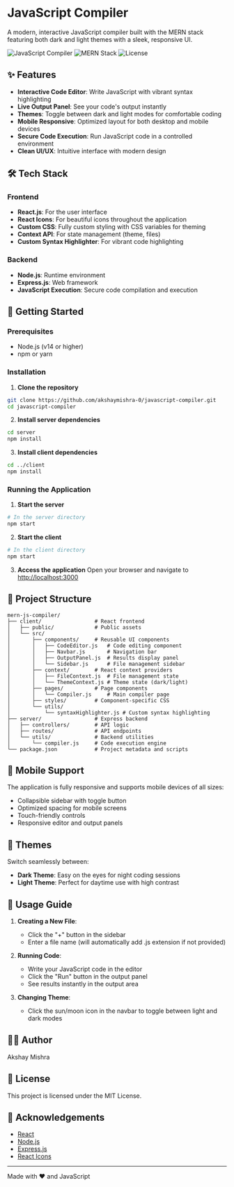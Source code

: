 # JavaScript Compiler

A modern, interactive JavaScript compiler built with the MERN stack featuring both dark and light themes with a sleek, responsive UI.

![JavaScript Compiler](https://img.shields.io/badge/JavaScript-Compiler-blue)
![MERN Stack](https://img.shields.io/badge/MERN-Stack-green)
![License](https://img.shields.io/badge/License-MIT-yellow)

## ✨ Features

- **Interactive Code Editor**: Write JavaScript with vibrant syntax highlighting
- **Live Output Panel**: See your code's output instantly
- **Themes**: Toggle between dark and light modes for comfortable coding
- **Mobile Responsive**: Optimized layout for both desktop and mobile devices
- **Secure Code Execution**: Run JavaScript code in a controlled environment
- **Clean UI/UX**: Intuitive interface with modern design

## 🛠️ Tech Stack

### Frontend
- **React.js**: For the user interface
- **React Icons**: For beautiful icons throughout the application
- **Custom CSS**: Fully custom styling with CSS variables for theming
- **Context API**: For state management (theme, files)
- **Custom Syntax Highlighter**: For vibrant code highlighting

### Backend
- **Node.js**: Runtime environment
- **Express.js**: Web framework
- **JavaScript Execution**: Secure code compilation and execution

## 🚀 Getting Started

### Prerequisites
- Node.js (v14 or higher)
- npm or yarn

### Installation

1. **Clone the repository**
```bash
git clone https://github.com/akshaymishra-0/javascript-compiler.git
cd javascript-compiler
```

2. **Install server dependencies**
```bash
cd server
npm install
```

3. **Install client dependencies**
```bash
cd ../client
npm install
```

### Running the Application

1. **Start the server**
```bash
# In the server directory
npm start
```

2. **Start the client**
```bash
# In the client directory
npm start
```

3. **Access the application**
Open your browser and navigate to [http://localhost:3000](http://localhost:3000)

## 📁 Project Structure

```
mern-js-compiler/
├── client/                 # React frontend
│   ├── public/             # Public assets
│   └── src/
│       ├── components/     # Reusable UI components
│       │   ├── CodeEditor.js   # Code editing component
│       │   ├── Navbar.js       # Navigation bar
│       │   ├── OutputPanel.js  # Results display panel
│       │   └── Sidebar.js      # File management sidebar
│       ├── context/        # React context providers
│       │   ├── FileContext.js  # File management state
│       │   └── ThemeContext.js # Theme state (dark/light)
│       ├── pages/          # Page components
│       │   └── Compiler.js     # Main compiler page
│       ├── styles/         # Component-specific CSS
│       └── utils/          
│           └── syntaxHighlighter.js # Custom syntax highlighting
├── server/                 # Express backend
│   ├── controllers/        # API logic
│   ├── routes/             # API endpoints
│   └── utils/              # Backend utilities
│       └── compiler.js     # Code execution engine
└── package.json            # Project metadata and scripts
```

## 📱 Mobile Support

The application is fully responsive and supports mobile devices of all sizes:

- Collapsible sidebar with toggle button
- Optimized spacing for mobile screens
- Touch-friendly controls
- Responsive editor and output panels

## 🎨 Themes

Switch seamlessly between:

- **Dark Theme**: Easy on the eyes for night coding sessions
- **Light Theme**: Perfect for daytime use with high contrast

## 📝 Usage Guide

1. **Creating a New File**:
   - Click the "+" button in the sidebar
   - Enter a file name (will automatically add .js extension if not provided)

2. **Running Code**:
   - Write your JavaScript code in the editor
   - Click the "Run" button in the output panel
   - See results instantly in the output area

3. **Changing Theme**:
   - Click the sun/moon icon in the navbar to toggle between light and dark modes

## 👨‍💻 Author

Akshay Mishra

## 📄 License

This project is licensed under the MIT License.

## 🙏 Acknowledgements

- [React](https://reactjs.org/)
- [Node.js](https://nodejs.org/)
- [Express.js](https://expressjs.com/)
- [React Icons](https://react-icons.github.io/react-icons/)

---

Made with ❤️ and JavaScript